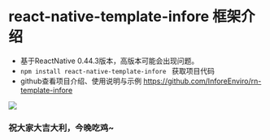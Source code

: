 # react-native-template-infore 框架介绍

* 基于ReactNative 0.44.3版本，高版本可能会出现问题。
* `npm install react-native-template-infore ` 获取项目代码
* github查看项目介绍、使用说明与示例 <link>https://github.com/InforeEnviro/rn-template-infore</link>

<a href="https://nodei.co/npm/react-native-template-infore/"><img src="https://nodei.co/npm/react-native-template-infore.png?downloads=true&downloadRank=true&stars=true"></a>

### 祝大家大吉大利，今晚吃鸡~
